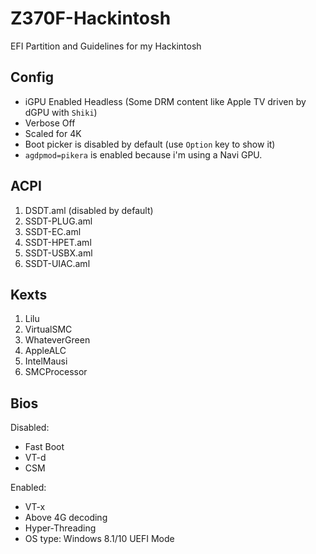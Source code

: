 # Z370F-Hackintosh
EFI Partition and Guidelines for my Hackintosh

## Config
- iGPU Enabled Headless (Some DRM content like Apple TV driven by dGPU with `Shiki`)
- Verbose Off
- Scaled for 4K
- Boot picker is disabled by default (use `Option` key to show it)
- `agdpmod=pikera` is enabled because i'm using a Navi GPU.

## ACPI

1. DSDT.aml (disabled by default)
2. SSDT-PLUG.aml
3. SSDT-EC.aml
4. SSDT-HPET.aml
5. SSDT-USBX.aml
6. SSDT-UIAC.aml

## Kexts
1. Lilu
2. VirtualSMC
3. WhateverGreen
4. AppleALC
5. IntelMausi
6. SMCProcessor

## Bios
Disabled:
- Fast Boot
- VT-d
- CSM

Enabled:
- VT-x
- Above 4G decoding
- Hyper-Threading
- OS type: Windows 8.1/10 UEFI Mode
